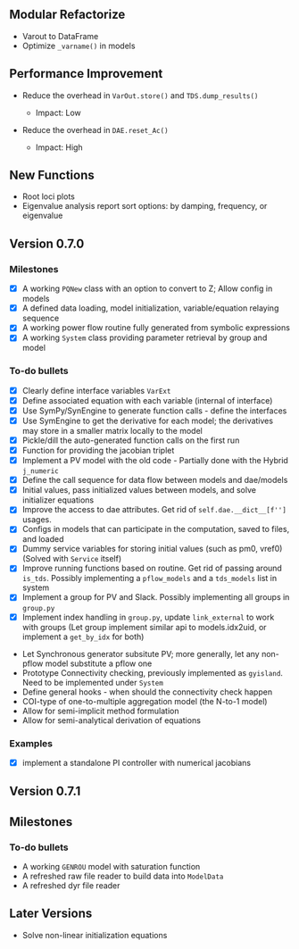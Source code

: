 ## Modular Refactorize
*   Varout to DataFrame
*   Optimize `_varname()` in models


## Performance Improvement
*   Reduce the overhead in `VarOut.store()` and `TDS.dump_results()`
    *   Impact: Low

*   Reduce the overhead in `DAE.reset_Ac()`
    *   Impact: High


## New Functions
*   Root loci plots
*   Eigenvalue analysis report sort options: by damping, frequency, or eigenvalue


## Version 0.7.0

### Milestones
- [x] A working `PQNew` class with an option to convert to Z; Allow config in models
- [x] A defined data loading, model initialization, variable/equation relaying sequence
- [x] A working power flow routine fully generated from symbolic expressions
- [x] A working `System` class providing parameter retrieval by group and model

### To-do bullets
- [x] Clearly define interface variables `VarExt`
- [x] Define associated equation with each variable (internal of interface)
- [x] Use SymPy/SynEngine to generate function calls - define the interfaces
- [x] Use SymEngine to get the derivative for each model; the derivatives may store in a smaller matrix locally to the model
- [x] Pickle/dill the auto-generated function calls on the first run
- [x] Function for providing the jacobian triplet
- [x] Implement a PV model with the old code - Partially done with the Hybrid `j_numeric`
- [x] Define the call sequence for data flow between models and dae/models
- [x] Initial values, pass initialized values between models, and solve initializer equations
- [x] Improve the access to dae attributes. Get rid of `self.dae.__dict__[f'']` usages.
- [x] Configs in models that can participate in the computation, saved to files, and loaded
- [x] Dummy service variables for storing initial values (such as pm0, vref0) (Solved with `Service` itself)
- [x] Improve running functions based on routine. Get rid of passing around `is_tds`. Possibly implementing a
 `pflow_models` and a `tds_models` list in system
- [x] Implement a group for PV and Slack. Possibly implementing all groups in `group.py`
- [x]   Implement index handling in `group.py`, update `link_external` to work with groups (Let group implement
 similar api to models.idx2uid, or implement a `get_by_idx` for both)
*   Let Synchronous generator subsitute PV; more generally, let any non-pflow model substitute a pflow one
*   Prototype Connectivity checking, previously implemented as `gyisland`. Need to be implemented under `System`
*   Define general hooks - when should the connectivity check happen
*   COI-type of one-to-multiple aggregation model (the N-to-1 model)
*   Allow for semi-implicit method formulation
*   Allow for semi-analytical derivation of equations

### Examples
- [x] implement a standalone PI controller with numerical jacobians

## Version 0.7.1
## Milestones

### To-do bullets
*   A working `GENROU` model with saturation function
*   A refreshed raw file reader to build data into `ModelData`
*   A refreshed dyr file reader

## Later Versions
*   Solve non-linear initialization equations